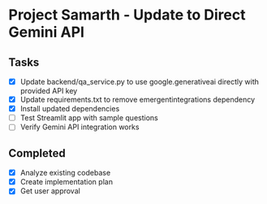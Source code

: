 # Project Samarth - Update to Direct Gemini API

## Tasks
- [x] Update backend/qa_service.py to use google.generativeai directly with provided API key
- [x] Update requirements.txt to remove emergentintegrations dependency
- [x] Install updated dependencies
- [ ] Test Streamlit app with sample questions
- [ ] Verify Gemini API integration works

## Completed
- [x] Analyze existing codebase
- [x] Create implementation plan
- [x] Get user approval
